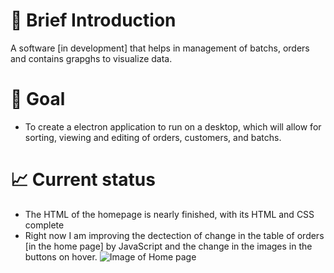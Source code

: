 # 🔭 Brief Introduction
A software [in development] that helps in management of batchs, orders and contains grapghs to visualize data.
# 🎯 Goal
- To create a electron application to run on a desktop, which will allow for sorting, viewing and editing of orders, customers, and batchs.
# 📈 Current status
- The HTML of the homepage is nearly finished, with its HTML and CSS complete
- Right now I am improving the dectection of change in the table of orders [in the home page] by JavaScript and the change in the images in the buttons on hover.
![Image of Home page](https://github.com/Hrishikesh305/Chcolate-Book/Home-Page.png)
